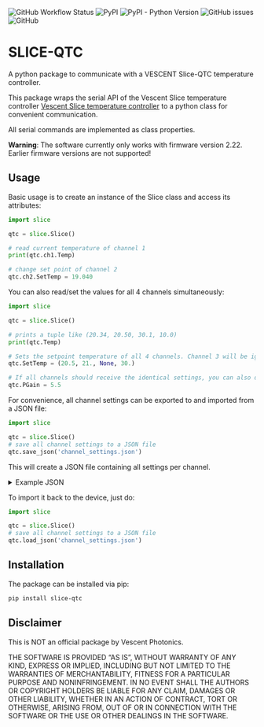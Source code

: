 ![GitHub Workflow Status](https://img.shields.io/github/actions/workflow/status/STuermer/slice-qtc/test.yaml?style=flat-square)
![PyPI](https://img.shields.io/pypi/v/slice-qtc?style=flat-square)
![PyPI - Python Version](https://img.shields.io/pypi/pyversions/slice-qtc?style=flat-square)
![GitHub issues](https://img.shields.io/github/issues-raw/Stuermer/slice-qtc?style=flat-square)
![GitHub](https://img.shields.io/github/license/Stuermer/slice-qtc?style=flat-square)

# SLICE-QTC

A python package to communicate with a VESCENT Slice-QTC temperature controller.

This package wraps the serial API of the Vescent Slice temperature
controller [Vescent Slice temperature controller](https://vescent.com/de/slice-qtc-four-channel-temperature-controller.html)
to a python class for convenient communication.

All serial commands are implemented as class properties.

**Warning**: The software currently only works with firmware version 2.22. Earlier firmware versions are not supported!

## Usage

Basic usage is to create an instance of the Slice class and access its attributes:

```python
import slice

qtc = slice.Slice()

# read current temperature of channel 1
print(qtc.ch1.Temp)

# change set point of channel 2 
qtc.ch2.SetTemp = 19.040
```

You can also read/set the values for all 4 channels simultaneously:

```python
import slice

qtc = slice.Slice()

# prints a tuple like (20.34, 20.50, 30.1, 10.0)
print(qtc.Temp)

# Sets the setpoint temperature of all 4 channels. Channel 3 will be ignored since 'None' was passed
qtc.SetTemp = (20.5, 21., None, 30.)

# If all channels should receive the identical settings, you can also do:
qtc.PGain = 5.5
```

For convenience, all channel settings can be exported to and imported from a JSON file:

```python
import slice

qtc = slice.Slice()
# save all channel settings to a JSON file
qtc.save_json('channel_settings.json')
```

This will create a JSON file containing all settings per channel.
<details>
<summary>Example JSON</summary>

```json
{
  "ch1": {
    "Beta": 3450.0,
    "Bipolar": 0,
    "Control": 0,
    "Current": 0.0,
    "Deriv": 0.0,
    "DerivEn": 0,
    "Integ": 20.0,
    "IntegEn": 1,
    "MaxCurr": 1.0,
    "MaxPwr": 4.0,
    "PGain": 5.0,
    "PGainEn": 1,
    "RefRes": 10000.0,
    "RefTemp": 25.0,
    "Slew": 0.0,
    "SlewEn": 0,
    "TCoefA": 0.000684,
    "TCoefB": 0.00029,
    "TCoefC": 0.0,
    "TempMax": 50.0,
    "TempMin": -5.0,
    "TempSet": 25.0
  },
  "ch2": {
    "Beta": 3450.0,
    "Bipolar": 0,
    "Control": 0,
    "Current": 0.0,
    "Deriv": 0.0,
    "DerivEn": 0,
    "Integ": 20.0,
    "IntegEn": 1,
    "MaxCurr": 1.0,
    "MaxPwr": 4.0,
    "PGain": 5.0,
    "PGainEn": 1,
    "RefRes": 10000.0,
    "RefTemp": 25.0,
    "Slew": 0.0,
    "SlewEn": 0,
    "TCoefA": 0.000684,
    "TCoefB": 0.00029,
    "TCoefC": 0.0,
    "TempMax": 50.0,
    "TempMin": -5.0,
    "TempSet": 26.0
  },
  "ch3": {
    "Beta": 3450.0,
    "Bipolar": 0,
    "Control": 0,
    "Current": 0.0,
    "Deriv": 0.0,
    "DerivEn": 0,
    "Integ": 20.0,
    "IntegEn": 1,
    "MaxCurr": 1.0,
    "MaxPwr": 4.0,
    "PGain": 5.0,
    "PGainEn": 1,
    "RefRes": 10000.0,
    "RefTemp": 25.0,
    "Slew": 0.0,
    "SlewEn": 0,
    "TCoefA": 0.000684,
    "TCoefB": 0.00029,
    "TCoefC": 0.0,
    "TempMax": 50.0,
    "TempMin": -5.0,
    "TempSet": 26.0
  },
  "ch4": {
    "Beta": 3450.0,
    "Bipolar": 0,
    "Control": 0,
    "Current": 0.0,
    "Deriv": 0.0,
    "DerivEn": 0,
    "Integ": 20.0,
    "IntegEn": 1,
    "MaxCurr": 1.0,
    "MaxPwr": 4.0,
    "PGain": 5.0,
    "PGainEn": 1,
    "RefRes": 10000.0,
    "RefTemp": 25.0,
    "Slew": 0.0,
    "SlewEn": 0,
    "TCoefA": 0.000684,
    "TCoefB": 0.00029,
    "TCoefC": 0.0,
    "TempMax": 50.0,
    "TempMin": -5.0,
    "TempSet": 26.0
  }
}
```

</details>

To import it back to the device, just do:

```python
import slice

qtc = slice.Slice()
# save all channel settings to a JSON file
qtc.load_json('channel_settings.json')
```

## Installation

The package can be installed via pip:

```bash
pip install slice-qtc 
```

## Disclaimer

This is NOT an official package by Vescent Photonics.

THE SOFTWARE IS PROVIDED “AS IS”, WITHOUT WARRANTY OF ANY KIND, EXPRESS OR IMPLIED, INCLUDING BUT NOT LIMITED TO THE
WARRANTIES OF MERCHANTABILITY, FITNESS FOR A PARTICULAR PURPOSE AND NONINFRINGEMENT. IN NO EVENT SHALL THE AUTHORS OR
COPYRIGHT HOLDERS BE LIABLE FOR ANY CLAIM, DAMAGES OR OTHER LIABILITY, WHETHER IN AN ACTION OF CONTRACT, TORT OR
OTHERWISE, ARISING FROM, OUT OF OR IN CONNECTION WITH THE SOFTWARE OR THE USE OR OTHER DEALINGS IN THE SOFTWARE.

